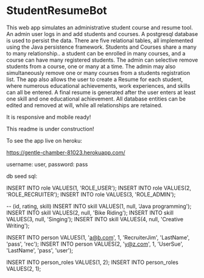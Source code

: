 # StudentResumeBot

This web app simulates an administrative student course and resume tool.  An admin user logs in and add students and courses.  A postgresql database is used to persist the data.  There are five relational tables, all implemented using the Java persistence framework.  Students and Courses share a many to many relationship.. a student can be enrolled in many courses, and a course can have many registered students.  The admin can selective remove students from a course, one or many at a time.  The admin may also simultaneously remove one or many courses from a students registration list.  The app also allows the user to create a Resume for each student, where numerous educational achievements, work experiences, and skills can all be entered.  A final resume is generated after the user enters at least one skill and one educational achievement.  All database entities can be edited and removed at will, while all relationships are retained.

It is responsive and mobile ready!

This readme is under construction!

To see the app live on heroku:

https://gentle-chamber-81023.herokuapp.com/

username: user, password: pass

db seed sql:

INSERT INTO role VALUES(1, 'ROLE_USER');
INSERT INTO role VALUES(2, 'ROLE_RECRUITER');
INSERT INTO role VALUES(3, 'ROLE_ADMIN');

-- (id, rating, skill) 
INSERT INTO skill VALUES(1, null, 'Java programming');
INSERT INTO skill VALUES(2, null, 'Bike Riding');
INSERT INTO skill VALUES(3, null, 'Singing');
INSERT INTO skill VALUES(4, null, 'Creative Writing');

INSERT INTO person VALUES(1, 'a@b.com', 1, 'RecruiterJim', 'LastName', 'pass', 'rec');
INSERT INTO person VALUES(2, 'y@z.com', 1, 'UserSue', 'LastName', 'pass', 'user');

INSERT INTO person_roles VALUES(1, 2);
INSERT INTO person_roles VALUES(2, 1);